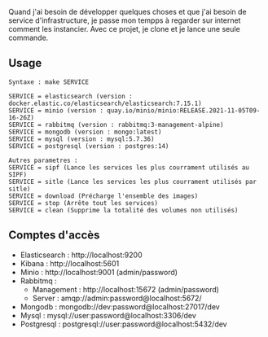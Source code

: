 Quand j'ai besoin de développer quelques choses et que j'ai besoin de service d'infrastructure, je passe mon tempps à regarder sur internet comment les instancier. Avec ce projet, je clone et je lance une seule commande.

## Usage

```
Syntaxe : make SERVICE

SERVICE = elasticsearch (version : docker.elastic.co/elasticsearch/elasticsearch:7.15.1)
SERVICE = minio (version : quay.io/minio/minio:RELEASE.2021-11-05T09-16-26Z)
SERVICE = rabbitmq (version : rabbitmq:3-management-alpine)
SERVICE = mongodb (version : mongo:latest)
SERVICE = mysql (version : mysql:5.7.36)
SERVICE = postgresql (version : postgres:14)

Autres parametres :
SERVICE = sipf (Lance les services les plus courrament utilisés au SIPF)
SERVICE = sitle (Lance les services les plus courrament utilisés par sitle)
SERVICE = download (Précharge l'ensemble des images)
SERVICE = stop (Arrête tout les services)
SERVICE = clean (Supprime la totalité des volumes non utilisés)
```

## Comptes d'accès

- Elasticsearch : http://localhost:9200
- Kibana : http://localhost:5601
- Minio : http://localhost:9001 (admin/password)
- Rabbitmq :
  - Management : http://localhost:15672 (admin/password)
  - Server : amqp://admin:password@localhost:5672/
- Mongodb : mongodb://dev:password@localhost:27017/dev
- Mysql : mysql://user:password@localhost:3306/dev
- Postgresql : postgresql://user:password@localhost:5432/dev
